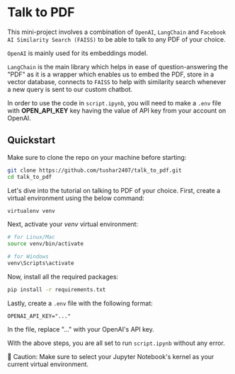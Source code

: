 # Talk to PDF

This mini-project involves a combination of `OpenAI`, `LangChain` and `Facebook AI Similarity Search (FAISS)` to be able to talk to any PDF of your choice. 

`OpenAI` is mainly used for its embeddings model.

`LangChain` is the main library which helps in ease of question-answering the "PDF" as it is a wrapper which enables us to embed the PDF, store in a vector database, connects to `FAISS` to help with similarity search whenever a new query is sent to our custom chatbot. 

In order to use the code in `script.ipynb`, you will need to make a `.env` file with __OPEN_API_KEY__ key having the value of API key from your account on OpenAI. 

## Quickstart
Make sure to clone the repo on your machine before starting:
```bash
git clone https://github.com/tushar2407/talk_to_pdf.git
cd talk_to_pdf
```
Let's dive into the tutorial on talking to PDF of your choice.
First, create a virtual environment using the below command:
```bash
virtualenv venv
```
Next, activate your _venv_ virtual environment:
```bash
# for Linux/Mac
source venv/bin/activate

# for Windows
venv\Scripts\activate 
``` 
Now, install all the required packages:
```bash
pip install -r requirements.txt
```
Lastly, create a `.env` file with the following format:
```
OPENAI_API_KEY="..."
```
In the file, replace "..." with your OpenAI's API key.

With the above steps, you are all set to run `script.ipynb` without any error.

🚨 Caution: Make sure to select your Jupyter Notebook's kernel as your current virtual environment.